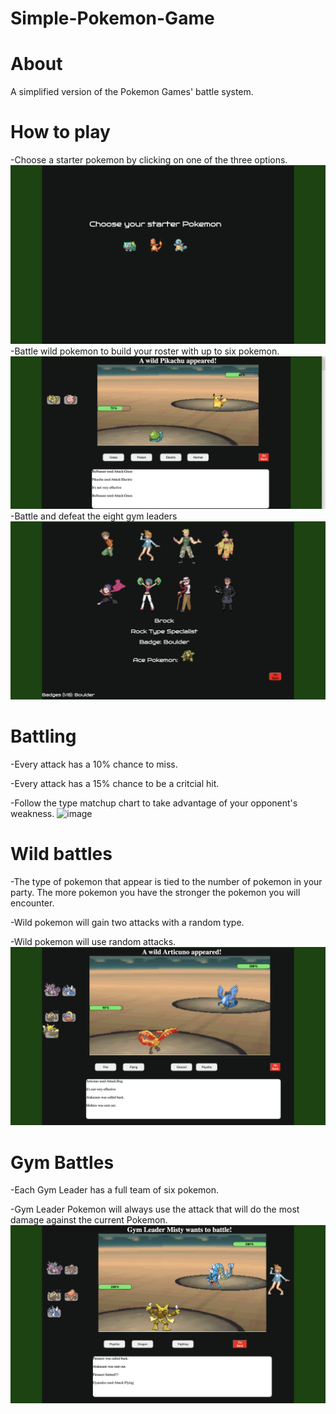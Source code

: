 # Simple-Pokemon-Game

# About
A simplified version of the Pokemon Games' battle system.

# How to play
-Choose a starter pokemon by clicking on one of the three options.
![image](assets/screenshots/starterChoice-screenshot.png)
-Battle wild pokemon to build your roster with up to six pokemon.
![image](assets/screenshots/wildBattle-screenshot.png)
-Battle and defeat the eight gym leaders
![image](assets/screenshots/gymMenu-screenshot.png)

# Battling
-Every attack has a 10% chance to miss.  

-Every attack has a 15% chance to be a critcial hit.  

-Follow the type matchup chart to take advantage of your opponent's weakness.
![image](https://i.etsystatic.com/16181138/r/il/2925d1/3519038636/il_1588xN.3519038636_lp41.jpg)


# Wild battles
-The type of pokemon that appear is tied to the number of pokemon in your party. The more pokemon you have the stronger the pokemon you will encounter.  


-Wild pokemon will gain two attacks with a random type.  


-Wild pokemon will use random attacks.
![image](assets/screenshots/wildBattle2-screenshot.png)

# Gym Battles
-Each Gym Leader has a full team of six pokemon.  


-Gym Leader Pokemon will always use the attack that will do the most damage against the current Pokemon.
![image](assets/screenshots/gymBattle-screenshot.png)
